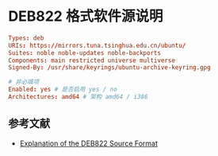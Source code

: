 # DEB822 格式软件源说明

```conf
Types: deb
URIs: https://mirrors.tuna.tsinghua.edu.cn/ubuntu/
Suites: noble noble-updates noble-backports
Components: main restricted universe multiverse
Signed-By: /usr/share/keyrings/ubuntu-archive-keyring.gpg

# 非必填项
Enabled: yes # 是否启用 yes / no
Architectures: amd64 # 架构 amd64 / i386
```

## 参考文献

- [Explanation of the DEB822 Source Format](https://repolib.readthedocs.io/en/latest/deb822-format.html)
